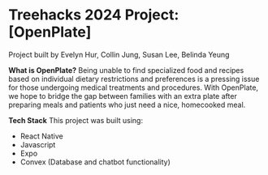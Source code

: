 # Treehacks 2024 Project: [OpenPlate]
Project built by Evelyn Hur, Collin Jung, Susan Lee, Belinda Yeung

**What is OpenPlate?**
Being unable to find specialized food and recipes based on individual dietary restrictions and preferences is a pressing issue for those undergoing medical treatments and procedures. With OpenPlate, we hope to bridge the gap between families with an extra plate after preparing meals and patients who just need a nice, homecooked meal.

**Tech Stack**
This project was built using:
- React Native
- Javascript
- Expo
- Convex (Database and chatbot functionality)
